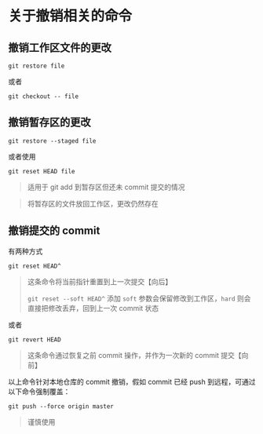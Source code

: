 # 关于撤销相关的命令



## 撤销工作区文件的更改

```
git restore file
```
或者
```
git checkout -- file
```



## 撤销暂存区的更改

```
git restore --staged file
```
或者使用
```
git reset HEAD file
```

> 适用于 git add 到暂存区但还未 commit 提交的情况

> 将暂存区的文件放回工作区，更改仍然存在



## 撤销提交的 commit

有两种方式



```
git reset HEAD^
```

> 这条命令将当前指针重置到上一次提交【向后】
>
> `git reset --soft HEAD^` 添加 `soft` 参数会保留修改到工作区，`hard` 则会直接把修改丢弃，回到上一次 commit 状态



或者

```
git revert HEAD
```

> 这条命令通过恢复之前 commit 操作，并作为一次新的 commit 提交【向前】



以上命令针对本地仓库的 commit 撤销，假如 commit 已经 push 到远程，可通过以下命令强制覆盖：

```
git push --force origin master
```

> 谨慎使用